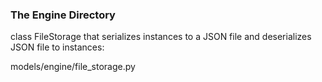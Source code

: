 ### The Engine Directory
class FileStorage that serializes instances to a JSON file and deserializes JSON file to instances:

models/engine/file_storage.py